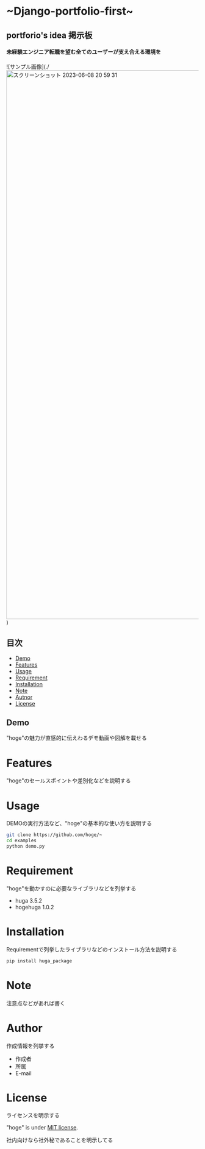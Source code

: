 # __~Django-portfolio-first~__
## portforio's idea 掲示板
#### 未経験エンジニア転職を望む全てのユーザーが支え合える環境を

![サンプル画像](./<img width="1440" alt="スクリーンショット 2023-06-08 20 59 31" src="https://github.com/goat2130/Django-portfolio-first/assets/124475744/af8af353-cc8e-4624-99af-6e21309a7d51">
)

## 目次
- [Demo](#Demo)
- [Features](#Features)
- [Usage](#Usage)
- [Requirement](#Requirement)
- [Installation](#Installation)
- [Note](#Note)
- [Autnor](#Author)
- [License](#License)

 
## Demo
 
"hoge"の魅力が直感的に伝えわるデモ動画や図解を載せる
 
# Features
 
"hoge"のセールスポイントや差別化などを説明する

# Usage
 
DEMOの実行方法など、"hoge"の基本的な使い方を説明する
 
```bash
git clone https://github.com/hoge/~
cd examples
python demo.py
```
 
# Requirement
 
"hoge"を動かすのに必要なライブラリなどを列挙する
 
* huga 3.5.2
* hogehuga 1.0.2
 
# Installation
 
Requirementで列挙したライブラリなどのインストール方法を説明する
 
```bash
pip install huga_package
```
 
# Note
 
注意点などがあれば書く
 
# Author
 
作成情報を列挙する
 
* 作成者
* 所属
* E-mail
 
# License
ライセンスを明示する
 
"hoge" is under [MIT license](https://en.wikipedia.org/wiki/MIT_License).
 
社内向けなら社外秘であることを明示してる
